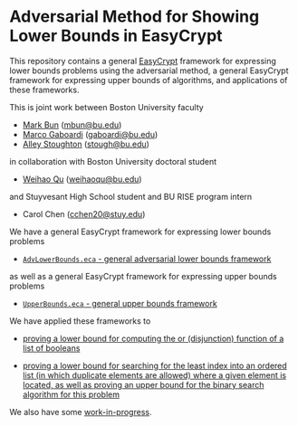 Adversarial Method for Showing Lower Bounds in EasyCrypt
========================================================

This repository contains a general
[EasyCrypt](https://www.easycrypt.info/trac/) framework for expressing
lower bounds problems using the adversarial method, a general
EasyCrypt framework for expressing upper bounds of algorithms, and
applications of these frameworks.

This is joint work between Boston University faculty

* [Mark Bun](https://cs-people.bu.edu/mbun/) (mbun@bu.edu)
* [Marco Gaboardi](https://cs-people.bu.edu/gaboardi/) (gaboardi@bu.edu)
* [Alley Stoughton](http://alleystoughton.us) (stough@bu.edu)

in collaboration with Boston University doctoral student

* [Weihao Qu](https://www.bu.edu/cs/profiles/weihao-qu/) (weihaoqu@bu.edu)

and Stuyvesant High School student and BU RISE program intern

* Carol Chen (cchen20@stuy.edu)

We have a general EasyCrypt framework for expressing lower bounds problems

 * [`AdvLowerBounds.eca` - general adversarial lower bounds framework](../main/AdvLowerBounds.eca)

as well as a general EasyCrypt framework for expressing upper bounds problems

 * [`UpperBounds.eca` - general upper bounds framework](../main/UpperBounds.eca)

We have applied these frameworks to

 * [proving a lower bound for computing the or (disjunction)
   function of a list of booleans](../main/OrFunctionLB.ec)

 * [proving a lower bound for searching for the least index into an
   ordered list (in which duplicate elements are allowed) where a
   given element is located, as well as proving an upper bound for
   the binary search algorithm for this problem](../main/searching)

We also have some [work-in-progress](../main/work-in-progress).

